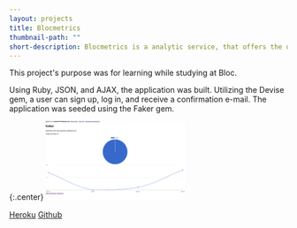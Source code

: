 ```yaml
---
layout: projects
title: Blocmetrics
thumbnail-path: ""
short-description: Blocmetrics is a analytic service, that offers the user the ability to track events on their website and display data captured for said events.
---
```


This project's purpose was for learning while studying at Bloc.

Using Ruby, JSON, and AJAX, the application was built. Utilizing the Devise gem, a user can sign up, log in, and receive a confirmation e-mail. The application was seeded using the Faker gem.

{:.center}
<img src="/assets/images/blocmetrics.png" height="50%" width="50%">

[Heroku](https://blocmetrics-amber-caldwell.herokuapp.com/)
[Github](https://github.com/acaldwell710/blocmetrics-be)
